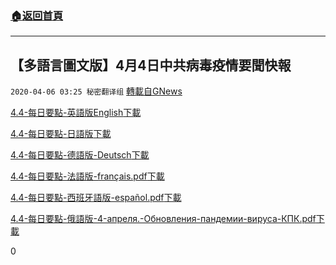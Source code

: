 ###  [:house:返回首頁](https://github.com/ourhimalayas/txt)
---

## 【多語言圖文版】4月4日中共病毒疫情要聞快報
`2020-04-06 03:25 秘密翻译组` [轉載自GNews](https://gnews.org/zh-hant/163633/)

[4.4-每日要點-英語版English](https://s3-ap-northeast-1.amazonaws.com/news.guo.offload.media/wp-content/uploads/2020/04/06031950/4.4-%E6%AF%8F%E6%97%A5%E8%A6%81%E7%82%B9-%E8%8B%B1%E8%AF%AD%E7%89%88.pdf)[下載](https://s3-ap-northeast-1.amazonaws.com/news.guo.offload.media/wp-content/uploads/2020/04/06031950/4.4-%E6%AF%8F%E6%97%A5%E8%A6%81%E7%82%B9-%E8%8B%B1%E8%AF%AD%E7%89%88.pdf)

[4.4-每日要點-日語版](https://s3-ap-northeast-1.amazonaws.com/news.guo.offload.media/wp-content/uploads/2020/04/06032043/4.4-%E6%AF%8F%E6%97%A5%E8%A6%81%E7%82%B9-%E6%97%A5%E8%AF%AD%E7%89%88.pdf)[下載](https://s3-ap-northeast-1.amazonaws.com/news.guo.offload.media/wp-content/uploads/2020/04/06032043/4.4-%E6%AF%8F%E6%97%A5%E8%A6%81%E7%82%B9-%E6%97%A5%E8%AF%AD%E7%89%88.pdf)

[4.4-每日要點-德語版-Deutsch](https://s3-ap-northeast-1.amazonaws.com/news.guo.offload.media/wp-content/uploads/2020/04/06032118/4.4-%E6%AF%8F%E6%97%A5%E8%A6%81%E7%82%B9-%E5%BE%B7%E8%AF%AD%E7%89%88-Deutsch.pdf)[下載](https://s3-ap-northeast-1.amazonaws.com/news.guo.offload.media/wp-content/uploads/2020/04/06032118/4.4-%E6%AF%8F%E6%97%A5%E8%A6%81%E7%82%B9-%E5%BE%B7%E8%AF%AD%E7%89%88-Deutsch.pdf)

[4.4-每日要點-法語版-français.pdf](https://s3-ap-northeast-1.amazonaws.com/news.guo.offload.media/wp-content/uploads/2020/04/06032138/4.4-%E6%AF%8F%E6%97%A5%E8%A6%81%E7%82%B9-%E6%B3%95%E8%AF%AD%E7%89%88-franc%CC%A7ais.pdf.pdf)[下載](https://s3-ap-northeast-1.amazonaws.com/news.guo.offload.media/wp-content/uploads/2020/04/06032138/4.4-%E6%AF%8F%E6%97%A5%E8%A6%81%E7%82%B9-%E6%B3%95%E8%AF%AD%E7%89%88-franc%CC%A7ais.pdf.pdf)

[4.4-每日要點-西班牙語版-español.pdf](https://s3-ap-northeast-1.amazonaws.com/news.guo.offload.media/wp-content/uploads/2020/04/06032228/4.4-%E6%AF%8F%E6%97%A5%E8%A6%81%E7%82%B9-%E8%A5%BF%E7%8F%AD%E7%89%99%E8%AF%AD%E7%89%88-espan%CC%83ol.pdf.pdf)[下載](https://s3-ap-northeast-1.amazonaws.com/news.guo.offload.media/wp-content/uploads/2020/04/06032228/4.4-%E6%AF%8F%E6%97%A5%E8%A6%81%E7%82%B9-%E8%A5%BF%E7%8F%AD%E7%89%99%E8%AF%AD%E7%89%88-espan%CC%83ol.pdf.pdf)

[4.4-每日要點-俄語版-4-апреля.-Обновления-пандемии-вируса-КПК.pdf](https://s3-ap-northeast-1.amazonaws.com/news.guo.offload.media/wp-content/uploads/2020/04/06032255/4.4-%E6%AF%8F%E6%97%A5%E8%A6%81%E7%82%B9-%E4%BF%84%E8%AF%AD%E7%89%88-4-%D0%B0%D0%BF%D1%80%D0%B5%D0%BB%D1%8F.-%D0%9E%D0%B1%D0%BD%D0%BE%D0%B2%D0%BB%D0%B5%D0%BD%D0%B8%D1%8F-%D0%BF%D0%B0%D0%BD%D0%B4%D0%B5%D0%BC%D0%B8%D0%B8-%D0%B2%D0%B8%D1%80%D1%83%D1%81%D0%B0-%D0%9A%D0%9F%D0%9A.pdf.pdf)[下載](https://s3-ap-northeast-1.amazonaws.com/news.guo.offload.media/wp-content/uploads/2020/04/06032255/4.4-%E6%AF%8F%E6%97%A5%E8%A6%81%E7%82%B9-%E4%BF%84%E8%AF%AD%E7%89%88-4-%D0%B0%D0%BF%D1%80%D0%B5%D0%BB%D1%8F.-%D0%9E%D0%B1%D0%BD%D0%BE%D0%B2%D0%BB%D0%B5%D0%BD%D0%B8%D1%8F-%D0%BF%D0%B0%D0%BD%D0%B4%D0%B5%D0%BC%D0%B8%D0%B8-%D0%B2%D0%B8%D1%80%D1%83%D1%81%D0%B0-%D0%9A%D0%9F%D0%9A.pdf.pdf)



0
